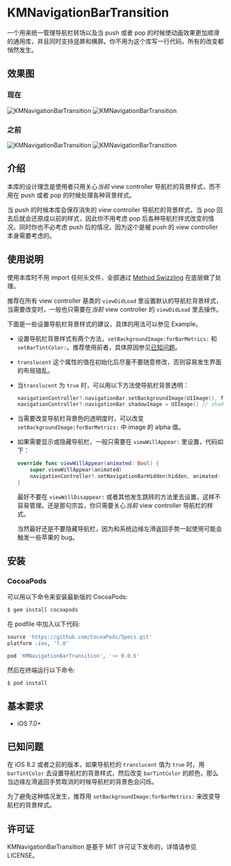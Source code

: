 KMNavigationBarTransition
============

一个用来统一管理导航栏转场以及当 push 或者 pop 的时候使动画效果更加顺滑的通用库，并且同时支持竖屏和横屏。你不用为这个库写一行代码，所有的改变都悄然发生。

## 效果图

### 现在

![KMNavigationBarTransition](https://raw.githubusercontent.com/MoZhouqi/KMNavigationBarTransition/master/Screenshots/Now1.gif)
![KMNavigationBarTransition](https://raw.githubusercontent.com/MoZhouqi/KMNavigationBarTransition/master/Screenshots/Now2.gif)

### 之前

![KMNavigationBarTransition](https://raw.githubusercontent.com/MoZhouqi/KMNavigationBarTransition/master/Screenshots/Before1.gif)
![KMNavigationBarTransition](https://raw.githubusercontent.com/MoZhouqi/KMNavigationBarTransition/master/Screenshots/Before2.gif)

## 介绍

本库的设计理念是使用者只用关心*当前* view controller 导航栏的背景样式，而不用在 push 或者 pop 的时候处理各种背景样式。

当 push 的时候本库会保存消失的 view controller 导航栏的背景样式，当 pop 回去后就会还原成以前的样式，因此你不用考虑 pop 后各种导航栏样式改变的情况。同时你也不必考虑 push 后的情况，因为这个是被 push 的 view controller 本身需要考虑的。

## 使用说明

使用本库时不用 import 任何头文件，全部通过 [Method Swizzling](http://nshipster.com/method-swizzling/) 在底层做了处理。

推荐在所有 view controller 基类的 `viewDidLoad` 里设置默认的导航栏背景样式，当需要改变时，一般也只需要在*当前* view controller 的 `viewDidLoad` 里去操作。

下面是一些设置导航栏背景样式的建议，具体的用法可以参见 Example。

- 设置导航栏背景样式有两个方法，`setBackgroundImage:forBarMetrics:` 和 `setBarTintColor:`。推荐使用前者，具体原因参见[已知问题](#已知问题)。

- `translucent` 这个属性的值在初始化后尽量不要随意修改，否则容易发生界面的布局错乱。

- 当`translucent` 为 `true` 时，可以用以下方法使导航栏背景透明：

  ```swift
  navigationController?.navigationBar.setBackgroundImage(UIImage(), forBarMetrics: .Default)
  navigationController?.navigationBar.shadowImage = UIImage() // shadowImage 就是那根 1px 的细线
  ```

- 当需要改变导航栏背景色的透明度时，可以改变 `setBackgroundImage:forBarMetrics:` 中 image 的 alpha 值。

- 如果需要显示或隐藏导航栏，一般只需要在 `viewWillAppear:` 里设置，代码如下：

  ```swift
  override func viewWillAppear(animated: Bool) {
      super.viewWillAppear(animated)
      navigationController?.setNavigationBarHidden(hidden, animated: animated)
  }
  ```

  最好不要在 `viewWillDisappear:` 或者其他发生跳转的方法里去设置，这样不容易管理。还是那句宗旨，你只需要关心*当前* view controller 导航栏的样式。

  当然最好还是不要隐藏导航栏，因为和系统边缘左滑返回手势一起使用可能会触发一些苹果的 bug。

## 安装

### CocoaPods

可以用以下命令来安装最新版的 CocoaPods:

```bash
$ gem install cocoapods
```

在 podfile 中加入以下代码:

```ruby
source 'https://github.com/CocoaPods/Specs.git'
platform :ios, '7.0' 

pod 'KMNavigationBarTransition', '~> 0.0.6' 
```

然后在终端运行以下命令:

```bash
$ pod install
```

## 基本要求

- iOS 7.0+

## 已知问题

在 iOS 8.2 或者之前的版本，如果导航栏的 `translucent` 值为 `true` 时，用 `barTintColor` 去设置导航栏的背景样式，然后改变 `barTintColor` 的颜色，那么当边缘左滑返回手势取消的时候导航栏的背景色会闪烁。

为了避免这种情况发生，推荐用 `setBackgroundImage:forBarMetrics:` 来改变导航栏的背景样式。

## 许可证

KMNavigationBarTransition 是基于 MIT 许可证下发布的，详情请参见 LICENSE。